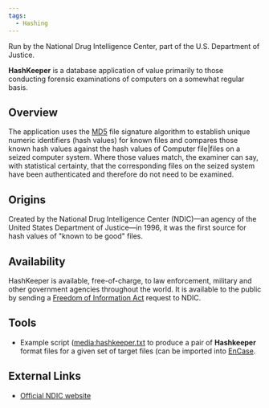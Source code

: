 ```yaml
---
tags:
  - Hashing
---
```

Run by the National Drug Intelligence Center, part of the U.S.
Department of Justice.

**HashKeeper** is a database application of value primarily to those
conducting forensic examinations of computers on a somewhat regular
basis.

## Overview

The application uses the [MD5](md5.md) file signature algorithm
to establish unique numeric identifiers (hash values) for known files
and compares those known hash values against the hash values of Computer
file\|files on a seized computer system. Where those values match, the
examiner can say, with statistical certainty, that the corresponding
files on the seized system have been authenticated and therefore do not
need to be examined.

## Origins

Created by the National Drug Intelligence Center (NDIC)—an agency of the
United States Department of Justice—in 1996, it was the first source for
hash values of "known to be good" files.

## Availability

HashKeeper is available, free-of-charge, to law enforcement, military
and other government agencies throughout the world. It is available to
the public by sending a [Freedom of Information
Act](http://www.usdoj.gov/ndic/foia.htm) request to NDIC.

## Tools

- Example script
  ([media:hashkeeper.txt](media:hashkeeper.txt.md) to produce a
  pair of **Hashkeeper** format files for a given set of target files
  (can be imported into [EnCase](encase.md).

## External Links

* [Official NDIC website](http://www.usdoj.gov/ndic/about.htm)
